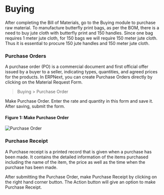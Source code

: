 # Buying

After completing the Bill of Materials, go to the Buying module to purchase raw material. To manufacture butterfly print bags, as per the BOM, there is a need to buy jute cloth with butterfly print and 150 handles. Since one bag requires 1 meter jute cloth, for 150 bags we will require 150 meter jute cloth.  Thus it is essential to procure 150 jute handles and 150 meter jute cloth.

### Purchase Orders

A purchase order (PO) is a commercial document and first official offer issued by a buyer to a seller, indicating types, quantities, and agreed prices for the products. In ERPNext, you can create Purchase Orders directly by clicking on the Material Request Form.

> Buying > Purchase Order

Make Purchase Order. Enter the rate and quantity in this form and save it. After saving, submit the form.

#### Figure 1: Make Purchase Order

![Purchase Order](assets/frappe_io/images/erpnext/m-t-s-purchase-order.png)

### Purchase Receipt

A Purchase receipt is a printed record that is given when a purchase has been made. It contains the detailed information of the items purchased including the name of the item, the price as well as the time when the purchase has been made.

After submitting the Purchase Order, make Purchase Receipt by clicking on the right hand corner button. The Action button will give an option to make Purchase Receipt.
